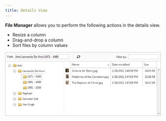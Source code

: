```yaml
---
title: Details View
---
```

**File Manager** allows you to perform the following actions in the details view.
* Resize a column
* Drag-and-drop a column
* Sort files by column values

![EUD_FileManager_DetailsView](../../images/Img22651.png)